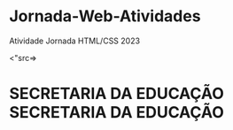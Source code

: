# Jornada-Web-Atividades
Atividade Jornada HTML/CSS 2023 

<!DOCTYPE html>
<html lang="en">
  <head> <"src=>
    <meta charset="UTF-8">
    <meta name="viewport" content="width=device-width, initial-scale=1.0">
    <meta http-equiv="X-UA-Compatible" content="ie=edge">
    <title> Sobre a SEED</title>
  </head>
  <body>
    <h1>SECRETARIA DA EDUCAÇÃO SECRETARIA DA EDUCAÇÃO</h1>
  </body>
</html>